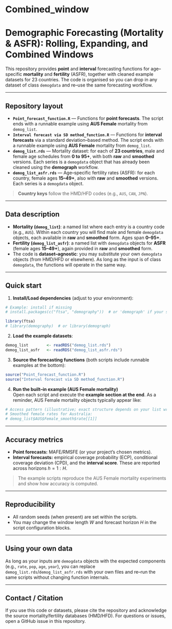 # Combined_window

# Demographic Forecasting (Mortality & ASFR): Rolling, Expanding, and Combined Windows

This repository provides **point** and **interval** forecasting functions for age–specific **mortality** and **fertility** (ASFR), together with cleaned example datasets for 23 countries. The code is organised so you can drop in any dataset of class `demogdata` and re–use the same forecasting workflow.

---

## Repository layout

- **`Point_forecast_function.R`** — Functions for **point forecasts**. The script ends with a runnable example using **AUS Female** mortality from `demog_list`.
- **`Interval forecast via SD method_function.R`** — Functions for **interval forecasts** via a standard deviation–based method. The script ends with a runnable example using **AUS Female** mortality from `demog_list`.
- **`demog_list.rds`** — Mortality dataset: for each of **23 countries**, male and female age schedules from **0 to 95+**, with both **raw** and **smoothed** versions. Each series is a `demogdata` object that has already been cleaned using the **demograph** workflow.
- **`demog_list_asfr.rds`** — Age–specific fertility rates (ASFR): for each country, female ages **15–49+**, also with **raw** and **smoothed** versions. Each series is a `demogdata` object.

> **Country keys** follow the HMD/HFD codes (e.g., `AUS`, `CAN`, `JPN`).

---

## Data description

- **Mortality (`demog_list`)**: a named list where each entry is a country code (e.g., `AUS`). Within each country you will find male and female `demogdata` objects, each available in **raw** and **smoothed** form. Ages span **0–95+**.
- **Fertility (`demog_list_asfr`)**: a named list with `demogdata` objects for **ASFR** (female ages **15–49+**), again provided in **raw** and **smoothed** form.
- The code is **dataset–agnostic**: you may substitute your own `demogdata` objects (from HMD/HFD or elsewhere). As long as the input is of class `demogdata`, the functions will operate in the same way.

---

## Quick start

1) **Install/Load dependencies** (adjust to your environment):
```r
# Example: install if missing
# install.packages(c("ftsa", "demography"))  # or 'demograph' if your setup uses that package name

library(ftsa)
# library(demography)  # or library(demograph)
```

2) **Load the example datasets**:
```r
demog_list        <- readRDS("demog_list.rds")
demog_list_asfr   <- readRDS("demog_list_asfr.rds")
```

3) **Source the forecasting functions** (both scripts include runnable examples at the bottom):
```r
source("Point_forecast_function.R")
source("Interval forecast via SD method_function.R")
```

4) **Run the built–in example (AUS Female mortality)**  
Open each script and execute the **example section at the end**. As a reminder, AUS Female mortality objects typically appear like:
```r
# Access pattern (illustrative; exact structure depends on your list wrapper)
# Smoothed female rates for Australia:
# demog_list$AUS$Female_smooth$rate[[1]]
```

---

## Accuracy metrics

- **Point forecasts:** MAFE/RMSFE (or your project’s chosen metrics).
- **Interval forecasts:** empirical coverage probability (ECP), conditional coverage deviation (CPD), and the **interval score**. These are reported across horizons $h=1{:}H$.
  
> The example scripts reproduce the AUS Female mortality experiments and show how accuracy is computed.

---

## Reproducibility

- All random seeds (when present) are set within the scripts.
- You may change the window length $W$ and forecast horizon $H$ in the script configuration blocks.

---

## Using your own data

As long as your inputs are `demogdata` objects with the expected components (e.g., `rate`, `pop`, `age`, `year`), you can replace `demog_list.rds`/`demog_list_asfr.rds` with your own files and re–run the same scripts without changing function internals.

---


## Contact / Citation

If you use this code or datasets, please cite the repository and acknowledge the source mortality/fertility databases (HMD/HFD). For questions or issues, open a GitHub issue in this repository.
